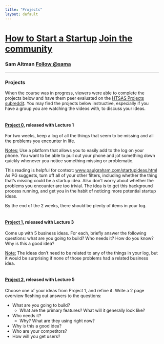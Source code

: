 ```yaml
---
title: "Projects"
layout: default
---
```


<h1><a href="/">How to Start a Startup</a> <a href="https://www.facebook.com/groups/556336557801913/" class="btn btn-primary btn-sm"> Join the community </a></h1>
<h3> Sam Altman <a href="https://twitter.com/sama" class="twitter-follow-button" data-show-count="false" data-show-screen-name="true">Follow @sama</a></h3>
<hr />

<h3> Projects</h3>
When the course was in progress, viewers were able to complete the projects below and have them peer evaluated on the  <a href="http://reddit.com/r/HTSASprojects/">HTSAS Projects subreddit</a>. You may find the projects below instructive, especially if you have a group you are watching the videos with, to discuss your ideas.
<br><br>
<h4><strong><u>Project 0</u></strong>, released with Lecture 1</h4>
For two weeks, keep a log of all the things that seem to be missing and all the problems you encounter in life.

<u>Notes:</u>
Use a platform that allows you to easily add to the log on your phone. You want to be able to pull out your phone and jot something down quickly whenever you notice something missing or problematic.

This reading is helpful for context: <a href="http://www.paulgraham.com/startupideas.html">www.paulgraham.com/startupideas.html</a>
As PG suggests, turn off all of your other filters, including whether the thing that’s missing could be a startup idea. Also don’t worry about whether the problems you encounter are too trivial. The idea is to get this background process running, and get you in the habit of noticing more potential startup ideas.

By the end of the 2 weeks, there should be plenty of items in your log.
<br><br>
<h4><strong><u>Project 1</u></strong>, released with Lecture 3</h4>
Come up with 5 business ideas. For each, briefly answer the following questions: what are you going to build? Who needs it? How do you know? Why is this a good idea?

<u>Note:</u> The ideas don’t need to be related to any of the things in your log, but it would be surprising if none of those problems had a related business idea.
<br><br>
<h4><strong><u>Project 2</u></strong>, released with Lecture 5</h4>
Choose one of your ideas from Project 1, and refine it. Write a 2 page overview fleshing out answers to the questions:
<ul>
<li>What are you going to build?
<ul>
<li>What are the primary features? What will it generally look like?</li>
</ul></li>
<li>Who needs it?
<ul>
<li>Why? What are they using right now?</li>
</ul></li>
<li>Why is this a good idea?</li>
<li>Who are your competitors?</li>
<li>How will you get users?</li>
</ul>
